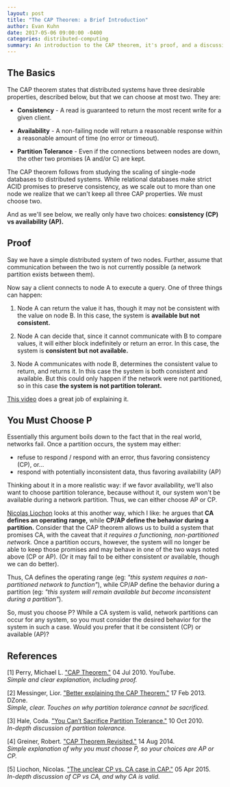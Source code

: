 ```yaml
---
layout: post
title: "The CAP Theorem: a Brief Introduction"
author: Evan Kuhn
date: 2017-05-06 09:00:00 -0400
categories: distributed-computing
summary: An introduction to the CAP theorem, it's proof, and a discussion of partition tolerance.
---
```


## The Basics

The CAP theorem states that distributed systems have three desirable properties, described below, but that we can choose at most two.  They are:

- **Consistency** - A read is guaranteed to return the most recent write for a given client.

- **Availability** - A non-failing node will return a reasonable response within a reasonable amount of time (no error or timeout).

- **Partition Tolerance** - Even if the connections between nodes are down, the other two promises (A and/or C) are kept.

The CAP theorem follows from studying the scaling of single-node databases to distributed systems.  While relational databases make strict ACID promises to preserve consistency, as we scale out to more than one node we realize that we can't keep all three CAP properties.  We must choose two.

And as we'll see below, we really only have two choices: **consistency (CP) vs availability (AP).**

## Proof

Say we have a simple distributed system of two nodes.  Further, assume that communication between the two is not currently possible (a network partition exists between them).

Now say a client connects to node A to execute a query.  One of three things can happen:

1. Node A can return the value it has, though it may not be consistent with the value on node B.  In this case, the system is **available but not consistent.**

1. Node A can decide that, since it cannot communicate with B to compare values, it will either block indefinitely or return an error.  In this case, the system is **consistent but not available.**

1. Node A communicates with node B, determines the consistent value to return, and returns it.  In this case the system is both consistent and available.  But this could only happen if the network were not partitioned, so in this case **the system is not partition tolerant.**

[This video](https://youtu.be/Jw1iFr4v58M?t=2m31s) does a great job of explaining it.

## You Must Choose P

Essentially this argument boils down to the fact that in the real world, networks fail.  Once a partition occurs, the system may either:

- refuse to respond / respond with an error, thus favoring consistency (CP), or...
- respond with potentially inconsistent data, thus favoring availability (AP)

Thinking about it in a more realistic way: if we favor availability, we'll also want to choose partition tolerance, because without it, our system won't be available during a network partition.  Thus, we can either choose AP or CP.

[Nicolas Liochon](http://blog.thislongrun.com/2015/04/the-unclear-cp-vs-ca-case-in-cap.html) looks at this another way, which I like: he argues that **CA defines an operating range,** while **CP/AP define the behavior during a partition.**  Consider that the CAP theorem allows us to build a system that promises CA, with the caveat that *it requires a functioning, non-partitioned network.* Once a partition occurs, however, the system will no longer be able to keep those promises and may behave in one of the two ways noted above (CP or AP).  (Or it may fail to be either consistent *or* available, though we can do better).

Thus, CA defines the operating range (eg: *"this system requires a non-partitioned network to function"*), while CP/AP define the behavior during a partition (eg: *"this system will remain available but become inconsistent during a partition"*).

So, must you choose P?  While a CA system is valid, network partitions can occur for any system, so you must consider the desired behavior for the system in such a case.  Would you prefer that it be consistent (CP) or available (AP)?

## References

[1] Perry, Michael L. ["CAP Theorem."](https://www.youtube.com/watch?v=Jw1iFr4v58M) 04 Jul 2010. YouTube. <br/>
*Simple and clear explanation, including proof.*

[2] Messinger, Lior. ["Better explaining the CAP Theorem."](https://dzone.com/articles/better-explaining-cap-theorem) 17 Feb 2013. DZone. <br/>
*Simple, clear. Touches on why partition tolerance cannot be sacrificed.*

[3] Hale, Coda. ["You Can’t Sacrifice Partition Tolerance."](https://codahale.com/you-cant-sacrifice-partition-tolerance/) 10 Oct 2010. <br/>
*In-depth discussion of partition tolerance.*

[4] Greiner, Robert. ["CAP Theorem Revisited."](http://robertgreiner.com/2014/08/cap-theorem-revisited/) 14 Aug 2014. <br/>
*Simple explanation of why you must choose P, so your choices are AP or CP.*

[5] Liochon, Nicolas. ["The unclear CP vs. CA case in CAP."](http://blog.thislongrun.com/2015/04/the-unclear-cp-vs-ca-case-in-cap.html) 05 Apr 2015. <br/>
*In-depth discussion of CP vs CA, and why CA is valid.*

